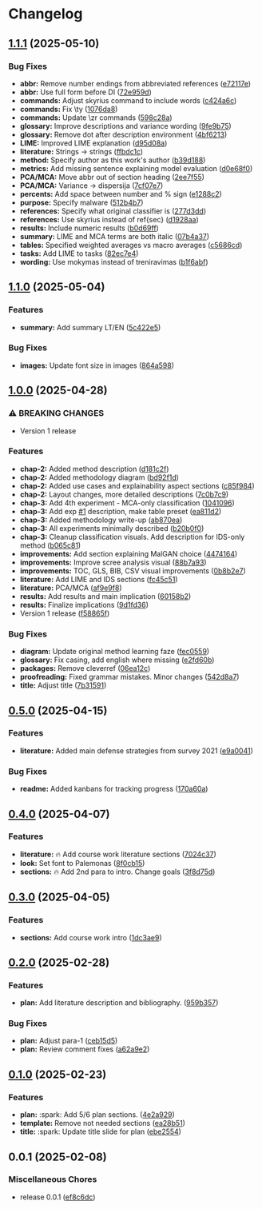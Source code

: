# Changelog

## [1.1.1](https://github.com/onlyidev/bachelor.thesis/compare/v1.1.0...v1.1.1) (2025-05-10)


### Bug Fixes

* **abbr:** Remove number endings from abbreviated references ([e72117e](https://github.com/onlyidev/bachelor.thesis/commit/e72117e18080a5f3d6336bfd140fcf507523e7ce))
* **abbr:** Use full form before DI ([72e959d](https://github.com/onlyidev/bachelor.thesis/commit/72e959dd173396ebe7516f257de27a41fed57f55))
* **commands:** Adjust skyrius command to include words ([c424a6c](https://github.com/onlyidev/bachelor.thesis/commit/c424a6c30bb413f45d8232aa192539feb763bd69))
* **commands:** Fix \ty ([1076da8](https://github.com/onlyidev/bachelor.thesis/commit/1076da80094017329455a8bca1108871fbbd07c1))
* **commands:** Update \zr commands ([598c28a](https://github.com/onlyidev/bachelor.thesis/commit/598c28a8e97ae331fa634801e13e762f2b6691ff))
* **glossary:** Improve descriptions and variance wording ([9fe9b75](https://github.com/onlyidev/bachelor.thesis/commit/9fe9b7542ab647adea088c846bb6d1dc06cb70e6))
* **glossary:** Remove dot after description environment ([4bf6213](https://github.com/onlyidev/bachelor.thesis/commit/4bf6213ca1a1ada145a4895a823b90e02fef8ab1))
* **LIME:** Improved LIME explanation ([d95d08a](https://github.com/onlyidev/bachelor.thesis/commit/d95d08aaae0b69e5fade40e807cdcceaddbccf66))
* **literature:** Strings -&gt; strings ([ffbdc1c](https://github.com/onlyidev/bachelor.thesis/commit/ffbdc1c623fd549f4d3cf523c940bac9b6f92a88))
* **method:** Specify author as this work's author ([b39d188](https://github.com/onlyidev/bachelor.thesis/commit/b39d188367dd4f516c4f0d56f2714fb4a43d4ad3))
* **metrics:** Add missing sentence explaining model evaluation ([d0e68f0](https://github.com/onlyidev/bachelor.thesis/commit/d0e68f0ca7d0bd0d8c8bba8c94c63993e6193c6f))
* **PCA/MCA:** Move abbr out of section heading ([2ee7f55](https://github.com/onlyidev/bachelor.thesis/commit/2ee7f55f1359d714227f0e3fa6c679cd0431e057))
* **PCA/MCA:** Variance -&gt; dispersija ([7cf07e7](https://github.com/onlyidev/bachelor.thesis/commit/7cf07e7f1056e3c4bf698b825a0da0561d7bc81c))
* **percents:** Add space between number and % sign ([e1288c2](https://github.com/onlyidev/bachelor.thesis/commit/e1288c2f43776df9b7ed5f08040860bb974313b2))
* **purpose:** Specify malware ([512b4b7](https://github.com/onlyidev/bachelor.thesis/commit/512b4b7726b4b05f07b7c860a2e0445a2c8265e8))
* **references:** Specify what original classifier is ([277d3dd](https://github.com/onlyidev/bachelor.thesis/commit/277d3dd96d39b8e097ba921483163b23e9c156e7))
* **references:** Use skyrius instead of ref{sec} ([d1928aa](https://github.com/onlyidev/bachelor.thesis/commit/d1928aa85e470a0d41de8c38b1dbcfffb364e03a))
* **results:** Include numeric results ([b0d69ff](https://github.com/onlyidev/bachelor.thesis/commit/b0d69ffb307b4d8723061d28418461bf00e42685))
* **summary:** LIME and MCA terms are both italic ([07b4a37](https://github.com/onlyidev/bachelor.thesis/commit/07b4a37550a141d6d7b827a4a7cbfbfbe37cb68f))
* **tables:** Specified weighted averages vs macro averages ([c5686cd](https://github.com/onlyidev/bachelor.thesis/commit/c5686cdc9932f2c43ff91f0a736d7e285196a4ed))
* **tasks:** Add LIME to tasks ([82ec7e4](https://github.com/onlyidev/bachelor.thesis/commit/82ec7e42d33f2f92a4e91183f5c8a4e987dede99))
* **wording:** Use mokymas instead of treniravimas ([b1f6abf](https://github.com/onlyidev/bachelor.thesis/commit/b1f6abf3a71aff03378b4e86229f6295852d1471))

## [1.1.0](https://github.com/onlyidev/bachelor.thesis/compare/v1.0.0...v1.1.0) (2025-05-04)


### Features

* **summary:** Add summary LT/EN ([5c422e5](https://github.com/onlyidev/bachelor.thesis/commit/5c422e55f98d0db3c40060cff2398bbd0e2dde59))


### Bug Fixes

* **images:** Update font size in images ([864a598](https://github.com/onlyidev/bachelor.thesis/commit/864a5986e7104122c589e20574d586720d0ff01c))

## [1.0.0](https://github.com/onlyidev/bachelor.thesis/compare/v0.5.0...v1.0.0) (2025-04-28)


### ⚠ BREAKING CHANGES

* Version 1 release

### Features

* **chap-2:** Added method description ([d181c2f](https://github.com/onlyidev/bachelor.thesis/commit/d181c2fda3bb8c72c1c7d61be38eda91d2d03dd0))
* **chap-2:** Added methodology diagram ([bd92f1d](https://github.com/onlyidev/bachelor.thesis/commit/bd92f1d67365e6519b4b89b52ee07bbca2496a3f))
* **chap-2:** Added use cases and explainability aspect sections ([c85f984](https://github.com/onlyidev/bachelor.thesis/commit/c85f984387d223d6d602b4ec895f42e319b1fd9e))
* **chap-2:** Layout changes, more detailed descriptions ([7c0b7c9](https://github.com/onlyidev/bachelor.thesis/commit/7c0b7c9335fc7129d0d695b39d90e7435d3c8d2b))
* **chap-3:** Add 4th experiment - MCA-only classification ([1041096](https://github.com/onlyidev/bachelor.thesis/commit/104109631a03ccc2d6c28495d103f2f59812aa64))
* **chap-3:** Add exp [#1](https://github.com/onlyidev/bachelor.thesis/issues/1) description, make table preset ([ea811d2](https://github.com/onlyidev/bachelor.thesis/commit/ea811d22b52bcf1fb0d8e06c4c405b1f12397fc6))
* **chap-3:** Added methodology write-up ([ab870ea](https://github.com/onlyidev/bachelor.thesis/commit/ab870eac29dfb25e672fed93d23dfb975d2c49d8))
* **chap-3:** All experiments minimally described ([b20b0f0](https://github.com/onlyidev/bachelor.thesis/commit/b20b0f05d9a9e9f870127ff2ef39fd56ca87ea62))
* **chap-3:** Cleanup classification visuals. Add description for IDS-only method ([b065c81](https://github.com/onlyidev/bachelor.thesis/commit/b065c81a98ee3bbba49172bcc83244deca9a32bc))
* **improvements:** Add section explaining MalGAN choice ([4474164](https://github.com/onlyidev/bachelor.thesis/commit/447416425ef9ff95b1447142edf50baa1c739366))
* **improvements:** Improve scree analysis visual ([88b7a93](https://github.com/onlyidev/bachelor.thesis/commit/88b7a9399f435f861b92437a4da5ba3a1538dafe))
* **improvements:** TOC, GLS, BIB, CSV visual improvements ([0b8b2e7](https://github.com/onlyidev/bachelor.thesis/commit/0b8b2e751beda702e48408514217695e115a6491))
* **literature:** Add LIME and IDS sections ([fc45c51](https://github.com/onlyidev/bachelor.thesis/commit/fc45c51769adb8eccf1a2aef9a3a230312eb5a19))
* **literature:** PCA/MCA ([af9e9f8](https://github.com/onlyidev/bachelor.thesis/commit/af9e9f83d56db7362eba5ff0245d165ff4ad34d1))
* **results:** Add results and main implication ([60158b2](https://github.com/onlyidev/bachelor.thesis/commit/60158b27feb4b77728bd4f014ec73431ed9e9e83))
* **results:** Finalize implications ([9d1fd36](https://github.com/onlyidev/bachelor.thesis/commit/9d1fd368500af44a2d9470724904a3064ee52872))
* Version 1 release ([f58865f](https://github.com/onlyidev/bachelor.thesis/commit/f58865f914d25577ce2b76f14b1213963eb72f4d))


### Bug Fixes

* **diagram:** Update original method learning faze ([fec0559](https://github.com/onlyidev/bachelor.thesis/commit/fec05591e480587a0f7db650753e0da8bdd7a23b))
* **glossary:** Fix casing, add english where missing ([e2fd60b](https://github.com/onlyidev/bachelor.thesis/commit/e2fd60ba862604055fcc0eec5ed56e7c3c326472))
* **packages:** Remove cleverref ([06ea12c](https://github.com/onlyidev/bachelor.thesis/commit/06ea12c888b892901c2b66576f9e32318d0ca89c))
* **proofreading:** Fixed grammar mistakes. Minor changes ([542d8a7](https://github.com/onlyidev/bachelor.thesis/commit/542d8a7dc33d9c783ab085ac5f989b7c0ff3bc0d))
* **title:** Adjust title ([7b31591](https://github.com/onlyidev/bachelor.thesis/commit/7b31591baf71af3b3be646d472b68206766d75b0))

## [0.5.0](https://github.com/onlyidev/bachelor.thesis/compare/v0.4.0...v0.5.0) (2025-04-15)


### Features

* **literature:** Added main defense strategies from survey 2021 ([e9a0041](https://github.com/onlyidev/bachelor.thesis/commit/e9a004165cd12527aac78965d1b1759f63d51594))


### Bug Fixes

* **readme:** Added kanbans for tracking progress ([170a60a](https://github.com/onlyidev/bachelor.thesis/commit/170a60a7625f8d3acd3d05e83643fe4df982de65))

## [0.4.0](https://github.com/onlyidev/bachelor.thesis/compare/v0.3.0...v0.4.0) (2025-04-07)


### Features

* **literature:** :fire: Add course work literature sections ([7024c37](https://github.com/onlyidev/bachelor.thesis/commit/7024c37400ee13645eceb65f3f55d756a2aa8669))
* **look:** Set font to Palemonas ([8f0cb15](https://github.com/onlyidev/bachelor.thesis/commit/8f0cb15f2fcdd78576a2cca9e9c2037722037255))
* **sections:** :fire: Add 2nd para to intro. Change goals ([3f8d75d](https://github.com/onlyidev/bachelor.thesis/commit/3f8d75db6150bdcae0b6b64fb9929e667a41b463))

## [0.3.0](https://github.com/onlyidev/bachelor.thesis/compare/v0.2.0...v0.3.0) (2025-04-05)


### Features

* **sections:** Add course work intro ([1dc3ae9](https://github.com/onlyidev/bachelor.thesis/commit/1dc3ae95de96b990c009216397d79ea815a822b1))

## [0.2.0](https://github.com/onlyidev/bachelor.thesis/compare/v0.1.0...v0.2.0) (2025-02-28)


### Features

* **plan:** Add literature description and bibliography. ([959b357](https://github.com/onlyidev/bachelor.thesis/commit/959b357b1db5882a72222091a0e9117d2fbf5048))


### Bug Fixes

* **plan:** Adjust para-1 ([ceb15d5](https://github.com/onlyidev/bachelor.thesis/commit/ceb15d5292003bc71e7cdddc3925792cfe926565))
* **plan:** Review comment fixes ([a62a9e2](https://github.com/onlyidev/bachelor.thesis/commit/a62a9e2e37142ad8c9c010e1a9695694a2e2a621))

## [0.1.0](https://github.com/onlyidev/bachelor.thesis/compare/v0.0.1...v0.1.0) (2025-02-23)


### Features

* **plan:** :spark: Add 5/6 plan sections. ([4e2a929](https://github.com/onlyidev/bachelor.thesis/commit/4e2a9295fbd50378f8a9dc32b329dbdf6f3494bb))
* **template:** Remove not needed sections ([ea28b51](https://github.com/onlyidev/bachelor.thesis/commit/ea28b514537943449829848308a46594100c2a61))
* **title:** :spark: Update title slide for plan ([ebe2554](https://github.com/onlyidev/bachelor.thesis/commit/ebe2554cd23136f118c07479f713bc2d23c143df))

## 0.0.1 (2025-02-08)


### Miscellaneous Chores

* release 0.0.1 ([ef8c6dc](https://github.com/onlyidev/bachelor.thesis/commit/ef8c6dcd3d558493c960eba6efb252b9f1a9670e))
